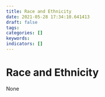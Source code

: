 ```yaml
---
title: Race and Ethnicity
date: 2021-05-28 17:34:10.641413
draft: false
tags: 
categories: []
keywords: 
indicators: []
---
```

# Race and Ethnicity
None
